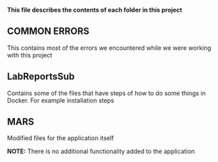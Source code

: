 **This file describes the contents of each folder in this project**

## **COMMON ERRORS**
This contains most of the errors we encountered while we were working with this project
## **LabReportsSub**
Contains some of the files that have steps of how to do some things in Docker. For example installation steps
## **MARS**
Modified files for the application itself

**NOTE:** There is no additional functionality added to the application
